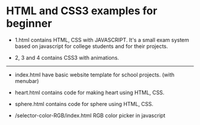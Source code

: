# HTML and CSS3 examples for beginner

- 1.html contains HTML, CSS with JAVASCRIPT. It's a small exam system based on javascript for college students and for their projects.

- 2, 3 and 4 contains CSS3 with animations.

----

- index.html have basic website template for school projects. (with menubar)

- heart.html contains code for making heart using HTML, CSS.

- sphere.html contains code for sphere using HTML, CSS. 

- /selector-color-RGB/index.html RGB color picker in javascript


